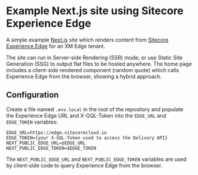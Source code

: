 # Example Next.js site using Sitecore Experience Edge #

A simple example [Next.js](https://nextjs.org/) site which renders content from [Sitecore Experience Edge](https://doc.sitecore.com/xp/en/developers/hd/200/sitecore-headless-development/sitecore-experience-edge-for-xm.html) for an XM Edge tenant.

The site can run in Server-side Rendering (SSR) mode, or use Static Site Generation (SSG) to output flat files to be hosted anywhere. The home page includes a client-side rendered component (random quote) which calls Experience Edge from the browser, showing a hybrid approach.

## Configuration ##

Create a file named `.env.local` in the root of the repository and populate the Experience Edge URL and X-GQL-Token into the `EDGE_URL` and `EDGE_TOKEN` variables:

    EDGE_URL=https://edge.sitecorecloud.io
    EDGE_TOKEN={your X-GQL-Token used to access the Delivery API}
    NEXT_PUBLIC_EDGE_URL=$EDGE_URL
    NEXT_PUBLIC_EDGE_TOKEN=$EDGE_TOKEN

The `NEXT_PUBLIC_EDGE_URL` and `NEXT_PUBLIC_EDGE_TOKEN` variables are used by client-side code to query Experience Edge from the browser.
